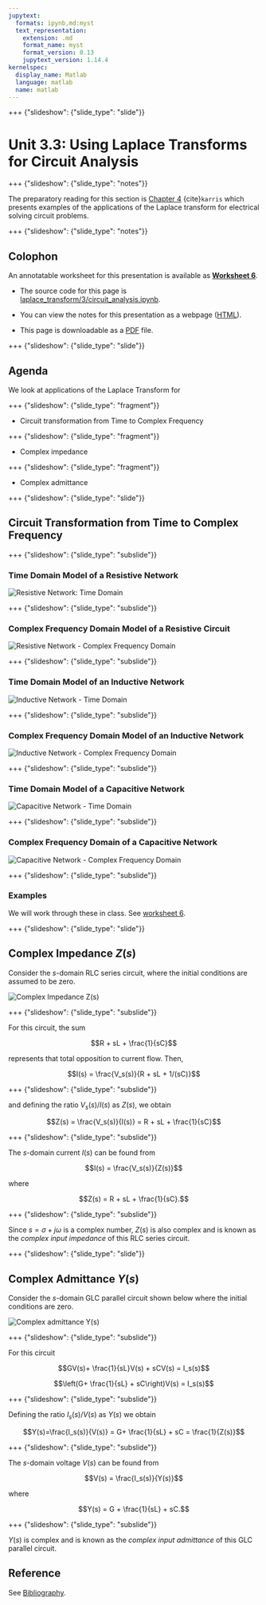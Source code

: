 ```yaml
---
jupytext:
  formats: ipynb,md:myst
  text_representation:
    extension: .md
    format_name: myst
    format_version: 0.13
    jupytext_version: 1.14.4
kernelspec:
  display_name: Matlab
  language: matlab
  name: matlab
---
```


+++ {"slideshow": {"slide_type": "slide"}}

# Unit 3.3: Using Laplace Transforms for Circuit Analysis

+++ {"slideshow": {"slide_type": "notes"}}

The preparatory reading for this section is [Chapter 4](https://ebookcentral.proquest.com/lib/swansea-ebooks/reader.action?docID=3384197&ppg=101) {cite}`karris` which presents examples of the applications of the Laplace transform for electrical solving circuit problems.

+++ {"slideshow": {"slide_type": "notes"}}

## Colophon

An annotatable worksheet for this presentation is available as [**Worksheet 6**](https://cpjobling.github.io/eg-247-textbook/laplace_transform/3/worksheet6.html).

* The source code for this page is [laplace_transform/3/circuit_analysis.ipynb](https://github.com/cpjobling/eg-247-textbook/blob/master/laplace_transform/3/circuit_analysis.ipynb).

* You can view the notes for this presentation as a webpage ([HTML](https://cpjobling.github.io/eg-247-textbook/laplace_transform/3/circuit_analysis.html)). 

* This page is downloadable as a [PDF](https://cpjobling.github.io/eg-247-textbook/laplace_transform/3/circuit_analysis.pdf) file.

+++ {"slideshow": {"slide_type": "slide"}}

## Agenda

We look at applications of the Laplace Transform for

+++ {"slideshow": {"slide_type": "fragment"}}

* Circuit transformation from Time to Complex Frequency

+++ {"slideshow": {"slide_type": "fragment"}}

* Complex impedance

+++ {"slideshow": {"slide_type": "fragment"}}

* Complex admittance

+++ {"slideshow": {"slide_type": "slide"}}

## Circuit Transformation from Time to Complex Frequency

+++ {"slideshow": {"slide_type": "subslide"}}

### Time Domain Model of a Resistive Network

![Resistive Network: Time Domain](pictures/resistive_time.png)

+++ {"slideshow": {"slide_type": "subslide"}}

###  Complex Frequency Domain Model of a Resistive Circuit

![Resistive Network - Complex Frequency Domain](pictures/resistive_freq.png)

+++ {"slideshow": {"slide_type": "subslide"}}

###  Time Domain Model of an Inductive Network

![Inductive Network - Time Domain](pictures/inductive_time.png)

+++ {"slideshow": {"slide_type": "subslide"}}

### Complex Frequency Domain Model of an Inductive Network 

![Inductive Network - Complex Frequency Domain](pictures/inductive_freq.png)

+++ {"slideshow": {"slide_type": "subslide"}}

### Time Domain Model of a Capacitive Network

![Capacitive Network - Time Domain](pictures/capacitive_time.png)

+++ {"slideshow": {"slide_type": "subslide"}}

### Complex Frequency Domain of a Capacitive Network

![Capacitive Network - Complex Frequency Domain](pictures/capacitive_freq.png)

+++ {"slideshow": {"slide_type": "subslide"}}

### Examples

We will work through these in class. See [worksheet 6](worksheet6).

+++ {"slideshow": {"slide_type": "slide"}}

## Complex Impedance $Z(s)$

Consider the $s$-domain RLC series circuit, where the initial conditions are assumed to be zero.

![Complex Impedance $Z(s)$](pictures/impedence.png)

+++ {"slideshow": {"slide_type": "subslide"}}

For this circuit, the sum

$$R + sL + \frac{1}{sC}$$ 

represents that total opposition to current flow. Then,

$$I(s) = \frac{V_s(s)}{R + sL + 1/(sC)}$$

+++ {"slideshow": {"slide_type": "subslide"}}

and defining the ratio $V_s(s)/I(s)$ as $Z(s)$, we obtain

$$Z(s) = \frac{V_s(s)}{I(s)} = R + sL + \frac{1}{sC}$$

+++ {"slideshow": {"slide_type": "subslide"}}

The $s$-domain current $I(s)$ can be found from 

$$I(s) = \frac{V_s(s)}{Z(s)}$$

where

$$Z(s) = R + sL + \frac{1}{sC}.$$

+++ {"slideshow": {"slide_type": "subslide"}}

Since $s = \sigma + j\omega$ is a complex number, $Z(s)$ is also complex and is known as the *complex input impedance* of this RLC series circuit.

+++ {"slideshow": {"slide_type": "slide"}}

## Complex Admittance $Y(s)$

Consider the $s$-domain GLC parallel circuit shown below where the initial conditions are zero.

![Complex admittance $Y(s)$](pictures/admittance.png)

+++ {"slideshow": {"slide_type": "subslide"}}

For this circuit

$$GV(s)+ \frac{1}{sL}V(s) + sCV(s) = I_s(s)$$

$$\left(G+ \frac{1}{sL} + sC\right)V(s) = I_s(s)$$

+++ {"slideshow": {"slide_type": "subslide"}}

Defining the ratio $I_s(s)/V(s)$ as $Y(s)$ we obtain

$$Y(s)=\frac{I_s(s)}{V(s)} = G+ \frac{1}{sL} + sC = \frac{1}{Z(s)}$$

+++ {"slideshow": {"slide_type": "subslide"}}

The $s$-domain voltage $V(s)$ can be found from 

$$V(s) = \frac{I_s(s)}{Y(s)}$$

where

$$Y(s) = G + \frac{1}{sL} + sC.$$

+++ {"slideshow": {"slide_type": "subslide"}}

$Y(s)$ is complex and is known as the *complex input admittance* of this GLC parallel circuit.

## Reference

See [Bibliography](/zbib).

